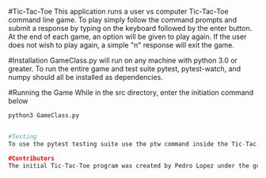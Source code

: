 #Tic-Tac-Toe
This application runs a user vs computer Tic-Tac-Toe command line game. To play simply follow the command prompts and submit a response by typing on the keyboard followed by the enter button. At the end of each game, an option will be given to play again. If the user does not wish to play again, a simple "n" response will exit the game. 

#Installation
GameClass.py will run on any machine with python 3.0 or greater. To run the entire game and test suite pytest, pytest-watch, and numpy should all be installed as dependencies.

#Running the Game
While in the src directory, enter the initiation command below

```python
python3 GameClass.py


#Testing
To use the pytest testing suite use the ptw command inside the Tic-Tac-Toe-Python directory. Currenly, a directory bug exists that will not allow the tests run at startup. To circumnavigate this bug, comment out _test.py files before running. After pytest's first run, the _test.py files can be restored. Tests will then run normally until the next ptw session. 

#Contributors
The initial Tic-Tac-Toe program was created by Pedro Lopez under the guidance and oversight of Dave Torre & Matt Readout. 
